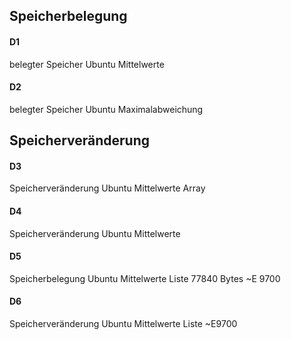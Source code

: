 ## Speicherbelegung

#### D1
belegter Speicher Ubuntu Mittelwerte

#### D2
belegter Speicher Ubuntu Maximalabweichung

## Speicherveränderung

#### D3
Speicherveränderung Ubuntu Mittelwerte Array

#### D4
Speicherveränderung Ubuntu Mittelwerte

#### D5
Speicherbelegung Ubuntu Mittelwerte Liste 77840 Bytes ~E 9700

#### D6
Speicherveränderung Ubuntu Mittelwerte Liste ~E9700
